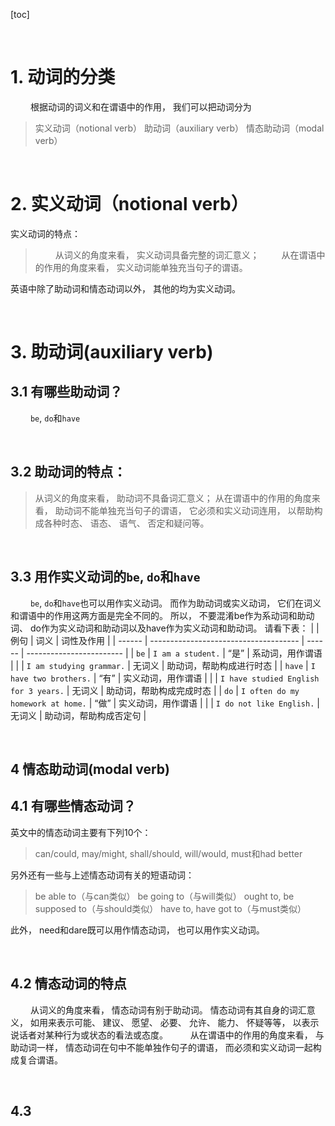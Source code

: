 [toc]





&emsp;
&emsp; 
# 1. 动词的分类
&emsp;&emsp; 根据动词的词义和在谓语中的作用， 我们可以把动词分为
> 实义动词（notional verb） 
> 助动词（auxiliary verb）
> 情态助动词（modal verb）
>





&emsp;
&emsp;
# 2. 实义动词（notional verb）
实义动词的特点：
> &emsp;&emsp; 从词义的角度来看， 实义动词具备完整的词汇意义；
> &emsp;&emsp; 从在谓语中的作用的角度来看， 实义动词能单独充当句子的谓语。 
> 
英语中除了助动词和情态动词以外， 其他的均为实义动词。





&emsp;
&emsp;
# 3. 助动词(auxiliary verb)
## 3.1 有哪些助动词？
&emsp;&emsp; `be`, `do`和`have`


&emsp;
## 3.2 助动词的特点：
> 从词义的角度来看， 助动词不具备词汇意义；
> 从在谓语中的作用的角度来看， 助动词不能单独充当句子的谓语， 它必须和实义动词连用， 以帮助构成各种时态、 语态、 语气、 否定和疑问等。
> 


&emsp;
## 3.3 用作实义动词的`be`, `do`和`have`
&emsp;&emsp; `be`, `do`和`have`也可以用作实义动词。 而作为助动词或实义动词， 它们在词义和谓语中的作用这两方面是完全不同的。 所以， 不要混淆be作为系动词和助动词、 do作为实义动词和助动词以及have作为实义动词和助动词。 请看下表：
|        | 例句                                  | 词义   | 词性及作用               |
| ------ | ------------------------------------- | ------ | ------------------------ |
| `be`   | `I am a student.`                     | “是”   | 系动词，用作谓语         |
|        | `I am studying grammar.`              | 无词义 | 助动词，帮助构成进行时态 |
| `have` | `I have two brothers.`                | “有”   | 实义动词，用作谓语       |
|        | `I have studied English for 3 years.` | 无词义 | 助动词，帮助构成完成时态 |
| `do`   | `I often do my homework at home.`     | “做”   | 实义动词，用作谓语       |
|        | `I do not like English.`              | 无词义 | 助动词，帮助构成否定句   |





&emsp;
&emsp;
## 4 情态助动词(modal verb)
## 4.1 有哪些情态动词？
英文中的情态动词主要有下列10个：
> can/could, 
> may/might, 
> shall/should, 
> will/would, 
> must和had better
> 
另外还有一些与上述情态动词有关的短语动词：
> be able to（与can类似）
> be going to（与will类似）
> ought to, be supposed to（与should类似）
> have to, have got to（与must类似）
> 
此外， need和dare既可以用作情态动词， 也可以用作实义动词。


&emsp;
## 4.2 情态动词的特点
&emsp;&emsp; 从词义的角度来看， 情态动词有别于助动词。 情态动词有其自身的词汇意义， 如用来表示可能、 建议、 愿望、 必要、 允许、 能力、 怀疑等等， 以表示说话者对某种行为或状态的看法或态度。
&emsp;&emsp; 从在谓语中的作用的角度来看， 与助动词一样， 情态动词在句中不能单独作句子的谓语， 而必须和实义动词一起构成复合谓语。


&emsp;
## 4.3 











